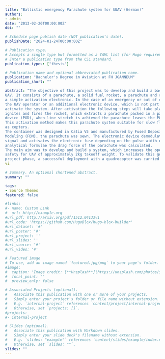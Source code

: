 ```yaml
---
title: "Ballistic emergency Parachute system for SUAV (German)"
authors:
- admin
date: "2013-02-26T00:00:00Z"
doi: ""

# Schedule page publish date (NOT publication's date).
publishDate: "2024-01-24T00:00:00Z"

# Publication type.
# Accepts a single type but formatted as a YAML list (for Hugo requirements).
# Enter a publication type from the CSL standard.
publication_types: ["thesis"]

# Publication name and optional abbreviated publication name.
publication: "Bachelor's Degree in Aviation at FH JOANNEUM"
publication_short: ""

abstract: "The objective of this project was to develop and build a backup safety system for small
UAV. It consists of a parachute, a solid fuel rocket, a parachute and rocket container and
a simple activation electronic. In the case of an emergency or out of control situation
the UAV operator or an additional electronic device, which is not part of this work, can 
activate the system. After activation the following steps will take place: an electronic fuse
ignites and fires the rocket, which extracts a parachute packed in a parachute opening
device (POD), when line stretch is achieved the parachute leaves the POD and opens.
This activation method makes this parachute system suitable for slow flying drones such
as copters.
The container was designed in Catia V5 and manufactured by Fused Deposition
Modeling (FDM), the parachute was sewn. The electronic device demodulates a PWM
signal and activates the electronic fuse depending on the pulse width of the signal. Via
analytical formulae the drag force of the parachute was calculated.
The main aim was to develop and build a system, which increases the operation
safety for UAV of approximately 2kg takeoff weight. To validate this goal, in the final
project phase, a successful deployment with a quadrocopter was carried out."
vi

# Summary. An optional shortened abstract.
summary: ""

tags:
- Source Themes
featured: false

#links:
#- name: Custom Link
#  url: http://example.org
#url_pdf: http://arxiv.org/pdf/1512.04133v1
#url_code: 'https://github.com/HugoBlox/hugo-blox-builder'
#url_dataset: '#'
#url_poster: '#'
#url_project: ''
#url_slides: ''
#url_source: '#'
#url_video: '#'

# Featured image
# To use, add an image named `featured.jpg/png` to your page's folder. 
#image:
#  caption: 'Image credit: [**Unsplash**](https://unsplash.com/photos/s9CC2SKySJM)'
#  focal_point: ""
#  preview_only: false

# Associated Projects (optional).
#   Associate this publication with one or more of your projects.
#   Simply enter your project's folder or file name without extension.
#   E.g. `internal-project` references `content/project/internal-project/index.md`.
#   Otherwise, set `projects: []`.
#projects:
#- internal-project

# Slides (optional).
#   Associate this publication with Markdown slides.
#   Simply enter your slide deck's filename without extension.
#   E.g. `slides: "example"` references `content/slides/example/index.md`.
#   Otherwise, set `slides: ""`.
slides: ""
---
```



